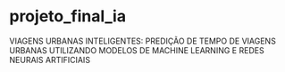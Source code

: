 # projeto_final_ia
VIAGENS URBANAS INTELIGENTES: PREDIÇÃO DE TEMPO DE VIAGENS
URBANAS UTILIZANDO MODELOS DE MACHINE LEARNING E REDES NEURAIS
ARTIFICIAIS



